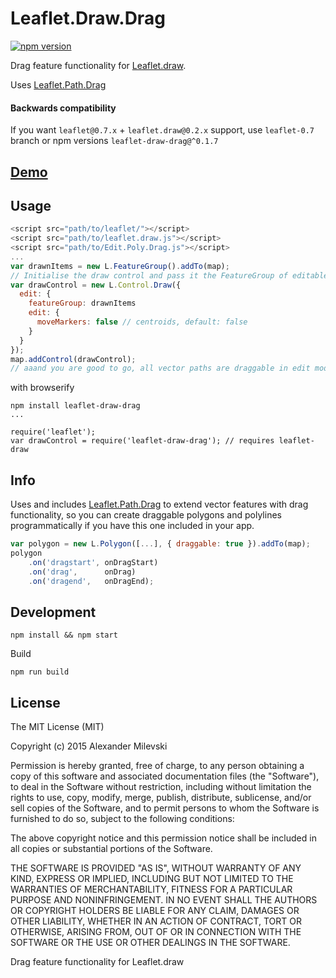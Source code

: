 # Leaflet.Draw.Drag

[![npm version](https://badge.fury.io/js/leaflet-draw-drag.svg)](http://badge.fury.io/js/leaflet-draw-drag)

Drag feature functionality for [Leaflet.draw](https://github.com/Leaflet/Leaflet.draw).

Uses [Leaflet.Path.Drag](https://github.com/w8r/Leaflet.Path.Drag)

#### Backwards compatibility

If you want `leaflet@0.7.x` + `leaflet.draw@0.2.x` support, use `leaflet-0.7` branch or
npm versions `leaflet-draw-drag@^0.1.7`

## [Demo](https://w8r.github.io/Leaflet.draw.drag/example/index.html)

## Usage

```javascript
<script src="path/to/leaflet/"></script>
<script src="path/to/leaflet.draw.js"></script>
<script src="path/to/Edit.Poly.Drag.js"></script>
...
var drawnItems = new L.FeatureGroup().addTo(map);
// Initialise the draw control and pass it the FeatureGroup of editable layers
var drawControl = new L.Control.Draw({
  edit: {
    featureGroup: drawnItems
    edit: {
      moveMarkers: false // centroids, default: false
    }
  }
});
map.addControl(drawControl);
// aaand you are good to go, all vector paths are draggable in edit mode

```

with browserify

```
npm install leaflet-draw-drag
...

require('leaflet');
var drawControl = require('leaflet-draw-drag'); // requires leaflet-draw
```

## Info

Uses and includes [Leaflet.Path.Drag](https://github.com/w8r/Leaflet.Path.Drag)
to extend vector features with drag functionality, so you can create draggable
polygons and polylines programmatically if you have this one included in your
app.

```javascript
var polygon = new L.Polygon([...], { draggable: true }).addTo(map);
polygon
    .on('dragstart', onDragStart)
    .on('drag',      onDrag)
    .on('dragend',   onDragEnd);
```

## Development

```
npm install && npm start
```
Build
```
npm run build
```

## License

The MIT License (MIT)

Copyright (c) 2015 Alexander Milevski

Permission is hereby granted, free of charge, to any person obtaining a copy of
this software and associated documentation files (the "Software"), to deal in
the Software without restriction, including without limitation the rights to use,
copy, modify, merge, publish, distribute, sublicense, and/or sell copies of the
Software, and to permit persons to whom the Software is furnished to do so,
subject to the following conditions:

The above copyright notice and this permission notice shall be included in all
copies or substantial portions of the Software.

THE SOFTWARE IS PROVIDED "AS IS", WITHOUT WARRANTY OF ANY KIND, EXPRESS OR
IMPLIED, INCLUDING BUT NOT LIMITED TO THE WARRANTIES OF MERCHANTABILITY, FITNESS
FOR A PARTICULAR PURPOSE AND NONINFRINGEMENT. IN NO EVENT SHALL THE AUTHORS OR
COPYRIGHT HOLDERS BE LIABLE FOR ANY CLAIM, DAMAGES OR OTHER LIABILITY, WHETHER
IN AN ACTION OF CONTRACT, TORT OR OTHERWISE, ARISING FROM, OUT OF OR IN
CONNECTION WITH THE SOFTWARE OR THE USE OR OTHER DEALINGS IN THE SOFTWARE.

Drag feature functionality for Leaflet.draw
